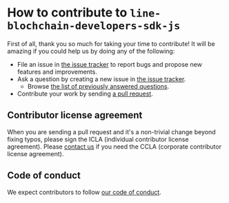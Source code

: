 # How to contribute to `line-blochchain-developers-sdk-js`

First of all, thank you so much for taking your time to contribute!
It will be amazing if you could help us by doing any of the following:

- File an issue in [the issue tracker](https://github.com/line/line-blockchain-developers-sdk-js/issues) to report bugs and propose new features and
  improvements.
- Ask a question by creating a new issue in [the issue tracker](https://github.com/line/line-blockchain-developers-sdk-js/issues).
  - Browse [the list of previously answered questions](https://github.com/line/line-blockchain-developers-sdk-js/issues?q=is%3Aissue+is%3Aclosed+label%3Aquestion).
- Contribute your work by sending [a pull request](https://github.com/line/line-blockchain-developers-sdk-js/pulls).

## Contributor license agreement

When you are sending a pull request and it's a non-trivial change beyond fixing typos, please sign
the ICLA (individual contributor license agreement). Please
[contact us](mailto:dl_oss_dev@linecorp.com) if you need the CCLA (corporate contributor license agreement).

## Code of conduct

We expect contributors to follow [our code of conduct](CODE_OF_CONDUCT.md).

